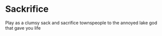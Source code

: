 # Sackrifice
 Play as a clumsy sack and sacrifice townspeople to the annoyed lake god that gave you life
